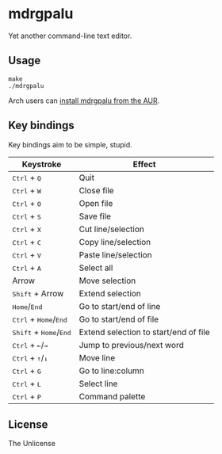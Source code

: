 # mdrgpalu

Yet another command-line text editor.

## Usage

```shell
make
./mdrgpalu
```

Arch users can [install mdrgpalu from the AUR](https://aur.archlinux.org/packages/mdrgpalu-git/).

## Key bindings

Key bindings aim to be simple, stupid.

Keystroke | Effect
----------|-------
<kbd>Ctrl</kbd> + <kbd>Q</kbd> | Quit
<kbd>Ctrl</kbd> + <kbd>W</kbd> | Close file
<kbd>Ctrl</kbd> + <kbd>O</kbd> | Open file
<kbd>Ctrl</kbd> + <kbd>S</kbd> | Save file
<kbd>Ctrl</kbd> + <kbd>X</kbd> | Cut line/selection
<kbd>Ctrl</kbd> + <kbd>C</kbd> | Copy line/selection
<kbd>Ctrl</kbd> + <kbd>V</kbd> | Paste line/selection
<kbd>Ctrl</kbd> + <kbd>A</kbd> | Select all
Arrow | Move selection
<kbd>Shift</kbd> + Arrow | Extend selection
<kbd>Home</kbd>/<kbd>End</kbd> | Go to start/end of line
<kbd>Ctrl</kbd> + <kbd>Home</kbd>/<kbd>End</kbd> | Go to start/end of file
<kbd>Shift</kbd> + <kbd>Home</kbd>/<kbd>End</kbd> | Extend selection to start/end of file
<kbd>Ctrl</kbd> + <kbd>←</kbd>/<kbd>→</kbd> | Jump to previous/next word
<kbd>Ctrl</kbd> + <kbd>↑</kbd>/<kbd>↓</kbd> | Move line
<kbd>Ctrl</kbd> + <kbd>G</kbd> | Go to line:column
<kbd>Ctrl</kbd> + <kbd>L</kbd> | Select line
<kbd>Ctrl</kbd> + <kbd>P</kbd> | Command palette

## License

The Unlicense
